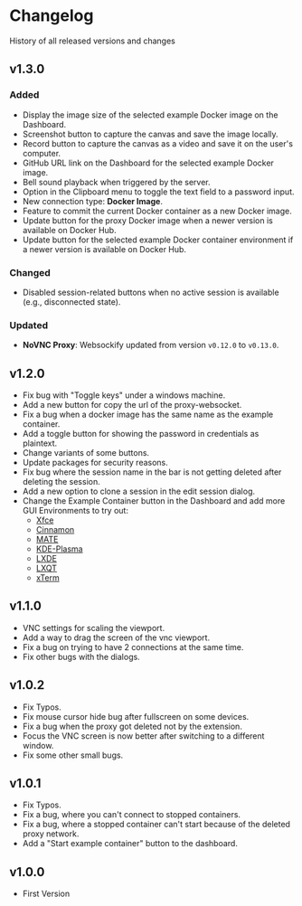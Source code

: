 # Changelog

History of all released versions and changes

## v1.3.0
### Added
- Display the image size of the selected example Docker image on the Dashboard.
- Screenshot button to capture the canvas and save the image locally.
- Record button to capture the canvas as a video and save it on the user's computer.
- GitHub URL link on the Dashboard for the selected example Docker image.
- Bell sound playback when triggered by the server.
- Option in the Clipboard menu to toggle the text field to a password input.
- New connection type: **Docker Image**.
- Feature to commit the current Docker container as a new Docker image.
- Update button for the proxy Docker image when a newer version is available on Docker Hub.
- Update button for the selected example Docker container environment if a newer version is available on Docker Hub.

### Changed
- Disabled session-related buttons when no active session is available (e.g., disconnected state).

### Updated
- **NoVNC Proxy**: Websockify updated from version `v0.12.0` to `v0.13.0`.


## v1.2.0
- Fix bug with "Toggle keys" under a windows machine.
- Add a new button for copy the url of the proxy-websocket.
- Fix a bug when a docker image has the same name as the example container.
- Add a toggle button for showing the password in credentials as plaintext.
- Change variants of some buttons.
- Update packages for security reasons.
- Fix bug where the session name in the bar is not getting deleted after deleting the session.
- Add a new option to clone a session in the edit session dialog.
- Change the Example Container button in the Dashboard and add more GUI Environments to try out:
    - [Xfce](https://github.com/pgmystery/docker-extension-vnc/tree/main/docker/vnc_ubuntu/xfce)
    - [Cinnamon](https://github.com/pgmystery/docker-extension-vnc/tree/main/docker/vnc_ubuntu/cinnamon)
    - [MATE](https://github.com/pgmystery/docker-extension-vnc/tree/main/docker/vnc_ubuntu/mate)
    - [KDE-Plasma](https://github.com/pgmystery/docker-extension-vnc/tree/main/docker/vnc_ubuntu/kde-plasma)
    - [LXDE](https://github.com/pgmystery/docker-extension-vnc/tree/main/docker/vnc_ubuntu/lxde)
    - [LXQT](https://github.com/pgmystery/docker-extension-vnc/tree/main/docker/vnc_ubuntu/lxqt)
    - [xTerm](https://github.com/pgmystery/docker-extension-vnc/tree/main/docker/vnc_ubuntu/xterm)

## v1.1.0
- VNC settings for scaling the viewport.
- Add a way to drag the screen of the vnc viewport.
- Fix a bug on trying to have 2 connections at the same time.
- Fix other bugs with the dialogs.

## v1.0.2
- Fix Typos.
- Fix mouse cursor hide bug after fullscreen on some devices.
- Fix a bug when the proxy got deleted not by the extension.
- Focus the VNC screen is now better after switching to a different window.
- Fix some other small bugs.

## v1.0.1
- Fix Typos.
- Fix a bug, where you can't connect to stopped containers.
- Fix a bug, where a stopped container can't start because of the deleted proxy network.
- Add a "Start example container" button to the dashboard.

## v1.0.0
- First Version
